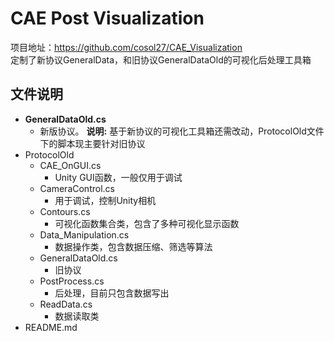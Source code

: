 # CAE Post Visualization  
  项目地址：https://github.com/cosol27/CAE_Visualization   
  定制了新协议GeneralData，和旧协议GeneralDataOld的可视化后处理工具箱

## 文件说明 
  + **GeneralDataOld.cs**  
      + 新版协议。 **说明:** 基于新协议的可视化工具箱还需改动，ProtocolOld文件下的脚本现主要针对旧协议
  + ProtocolOld  
      + CAE_OnGUI.cs  
        + Unity GUI函数，一般仅用于调试 
      + CameraControl.cs  
        + 用于调试，控制Unity相机  
      + Contours.cs  
        + 可视化函数集合类，包含了多种可视化显示函数  
      + Data_Manipulation.cs  
        + 数据操作类，包含数据压缩、筛选等算法
      + GeneralDataOld.cs
        + 旧协议
      + PostProcess.cs  
        + 后处理，目前只包含数据写出
      + ReadData.cs  
        + 数据读取类  
  + README.md
